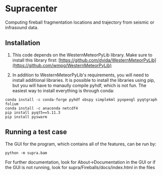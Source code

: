 # Supracenter
Computing fireball fragmentation locations and trajectory from seismic or infrasound data.

## Installation

1) This code depends on the WesternMeteorPyLib library. Make sure to install this library first: [https://github.com/dvida/WesternMeteorPyLib](https://github.com/wmpg/WesternMeteorPyLib)

1) In addition to WesternMeteorPyLib's requirements, you will need to install additional libraries. It is possible to install the libraries using pip, but you will have to manaully compile pyhdf, which is not fun. The easiest way to install everything is through conda:

```
conda install -c conda-forge pyhdf obspy simplekml pyopengl pyqtgraph folium
conda install -c anaconda netcdf4
pip install pyqt5==5.11.3
pip install pyswarm
```

## Running a test case

The GUI for the program, which contains all of the features, can be run by:
```
python -m supra.bam
```

For further documentation, look for About->Documentation in the GUI or if the GUI is not running, look for supra/Fireballs/docs/index.html in the files

